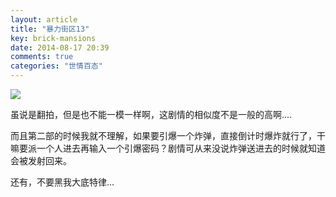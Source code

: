 ```yaml
---
layout: article
title: "暴力街区13"
key: brick-mansions
date: 2014-08-17 20:39
comments: true
categories: "世情百态"
---
```

   
   ![](/images/2014/brick_mansions.jpg)

   虽说是翻拍，但是也不能一模一样啊，这剧情的相似度不是一般的高啊....

   而且第二部的时候我就不理解，如果要引爆一个炸弹，直接倒计时爆炸就行了，干嘛要派一个人进去再输入一个引爆密码？剧情可从来没说炸弹送进去的时候就知道会被发射回来。

   还有，不要黑我大底特律...